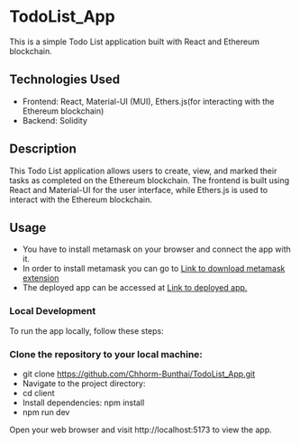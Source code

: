 # TodoList_App

This is a simple Todo List application built with React and Ethereum blockchain.

## Technologies Used

- Frontend: React, Material-UI (MUI), Ethers.js(for interacting with the Ethereum blockchain)
- Backend: Solidity

## Description

This Todo List application allows users to create, view, and marked their tasks as completed on the Ethereum blockchain. The frontend is built using React and Material-UI for the user interface, while Ethers.js is used to interact with the Ethereum blockchain.

## Usage

- You have to install metamask on your browser and connect the app with it.
- In order to install metamask you can go to [Link to download metamask extension](https://chromewebstore.google.com/detail/metamask/nkbihfbeogaeaoehlefnkodbefgpgknn)<br>
- The deployed app can be accessed at [Link to deployed app.](https://bunthai-todolist-blockchain.vercel.app/)

### Local Development

To run the app locally, follow these steps:

### Clone the repository to your local machine:

- git clone https://github.com/Chhorm-Bunthai/TodoList_App.git
- Navigate to the project directory:
- cd client
- Install dependencies: npm install
- npm run dev

Open your web browser and visit http://localhost:5173 to view the app.
